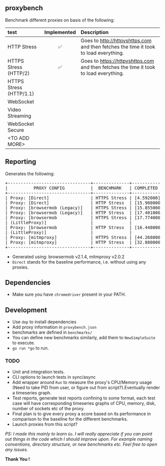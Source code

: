 ## proxybench
Benchmark different proxies on basis of the following:

| test                    |   Implemented       | Description |
|:------------------------|:-------------------:|:------------|
|HTTP Stress              | :white_check_mark:  | Goes to http://httpvshttps.com and then fetches the time it took to load everything.|
|HTTPS Stress (HTTP/2)    | :white_check_mark:  | Goes to https://httpvshttps.com and then fetches the time it took to load everything.|
|HTTPS Stress (HTTP/1.1)  |                     ||
|WebSocket                |                     ||
|Video Streaming          |                     ||
|WebSocket Secure         |                     ||
|\<TO ADD MORE\>          |                     ||

## Reporting
Generates the following:
<pre>
+--------------------------------+--------------+------------------------+
|          PROXY CONFIG          |  BENCHMARK   | COMPLETED IN (SECONDS) |
+--------------------------------+--------------+------------------------+
| Proxy: [Direct]                | HTTPS Stress | [4.592000]             |
| Proxy: [Direct]                | HTTP Stress  | [15.988000]            |
| Proxy: [browsermob (Legacy)]   | HTTPS Stress | [15.855000]            |
| Proxy: [browsermob (Legacy)]   | HTTP Stress  | [17.401000]            |
| Proxy: [browsermob             | HTTPS Stress | [17.774000]            |
| (LittleProxy)]                 |              |                        |
| Proxy: [browsermob             | HTTP Stress  | [16.448000]            |
| (LittleProxy)]                 |              |                        |
| Proxy: [mitmproxy]             | HTTPS Stress | [44.268000]            |
| Proxy: [mitmproxy]             | HTTP Stress  | [32.880000]            |
+--------------------------------+--------------+------------------------+
</pre>
* Generated using: browsermob v2.1.4, mitmproxy v2.0.2
* `Direct` stands for the baseline performance, i.e. without using any proxies.

## Dependencies
* Make sure you have `chromedriver` present in your PATH.

## Development
* Use `dep` to install dependencies
* Add proxy information in `proxybench.json`
* benchmarks are defined in `benchmarks/`
* You can define new benchmarks similarly, add them to `NewSimpleSuite` to execute.
* `go run *go` to run.

### TODO
* Unit and integration tests.
* CLI options to launch tests in sync/async
* Add wrapper around `Run` to measure the proxy's CPU/Memory usage (Need to take PID from user, or figure out from script?).Eventually render a timeseries graph.
* Test reports, generate test reports confining to some format, each test case will have corresponding timeseries graphs of CPU, memory, disk, number of sockets etc of the proxy.
* Final plan is to give every proxy a score based on its performance in comparison to the baseline for the different benchmarks.
* Launch proxies from this script?


*PS: I made this mainly to learn `Go`. I will really appreciate if you can point out things in the code which I should improve upon. For example naming conventions, directory structure, or new benchmarks etc. Feel free to open any issues.*

**Thank You !**
